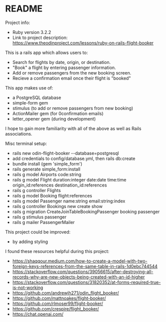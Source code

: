 # README

Project info:
* Ruby version 3.2.2
* Link to project description: https://www.theodinproject.com/lessons/ruby-on-rails-flight-booker

This is a rails app which allows users to:
* Search for flights by date, origin, or destination.
* "Book" a flight by entering passenger information.
* Add or remove passengers from the new booking screen. 
* Recieve a confirmation email once their flight is "booked"

This app makes use of:
* a PostgreSQL database
* simple-form gem
* stimulus (to add or remove passengers from new booking)
* ActionMailer gem (for 0confirmation emails)
* letter_opener gem (during development)

I hope to gain more familiarity with all of the above as well as Rails associations.

Misc terminal setup:
* rails new odin-flight-booker --database=postgresql
* add credentials to config/database.yml, then rails db:create
* bundle install (gem 'simple_form')
* rails generate simple_form:install 
* rails g model Airports code:string
* rails g model Flight duration:integer date:date time:time origin_id:references destination_id:references
* rails g controller Flights
* rails g model Booking flight:references
* rails g model Passenger name:string email:string:index
* rails g controller Bookings new create show
* rails g migration CreateJoinTableBookingPassenger booking passenger
* rails g stimulus passenger
* rails g mailer PassengerMailer

This project could be improved:
* by adding styling

I found these resources helpful during this project:
* https://shaqqour.medium.com/how-to-create-a-model-with-two-foreign-keys-references-from-the-same-table-in-rails-1d0ebc744544
* https://stackoverflow.com/questions/39056615/after-destroying-all-records-why-are-new-objects-being-created-with-an-id-higher
* https://stackoverflow.com/questions/31820352/at-forms-required-true-is-not-working
* https://github.com/andrewjh271/odin_flight_booker/
* https://github.com/mattnoakes/flight-booker/
* https://github.com/rlmoser99/flight-booker/
* https://github.com/crespire/flight_booker/
* https://chat.openai.com/
